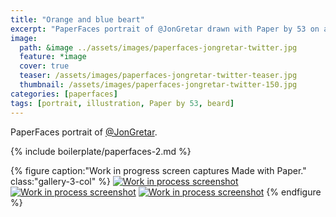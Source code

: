 ```yaml
---
title: "Orange and blue beart"
excerpt: "PaperFaces portrait of @JonGretar drawn with Paper by 53 on an iPad."
image: 
  path: &image ../assets/images/paperfaces-jongretar-twitter.jpg 
  feature: *image
  cover: true
  teaser: /assets/images/paperfaces-jongretar-twitter-teaser.jpg
  thumbnail: /assets/images/paperfaces-jongretar-twitter-150.jpg
categories: [paperfaces]
tags: [portrait, illustration, Paper by 53, beard]
---
```


PaperFaces portrait of [@JonGretar](https://twitter.com/jongretar).

{% include boilerplate/paperfaces-2.md %}

{% figure caption:"Work in progress screen captures Made with Paper." class:"gallery-3-col" %}
[![Work in process screenshot](/assets/images/paperfaces-jongretar-process-1-600.jpg)](/assets/images/paperfaces-jongretar-process-1-lg.jpg) [![Work in process screenshot](/assets/images/paperfaces-jongretar-process-2-600.jpg)](/assets/images/paperfaces-jongretar-process-2-lg.jpg) [![Work in process screenshot](/assets/images/paperfaces-jongretar-process-3-600.jpg)](/assets/images/paperfaces-jongretar-process-3-lg.jpg)
{% endfigure %}
